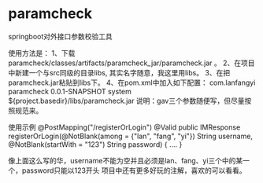 # paramcheck
springboot对外接口参数校验工具

使用方法是：
1、下载paramcheck/classes/artifacts/paramcheck_jar/paramcheck.jar 。
2、在项目中新建一个与src同级的目录libs, 其实名字随意，我这里用libs。
3、在把paramcheck.jar粘贴到libs下。
4、在pom.xml中加入如下配置：
        <dependency>
            <groupId>com.lanfangyi</groupId>
            <artifactId>paramcheck</artifactId>
            <version>0.0.1-SNAPSHOT</version>
            <scope>system</scope>
            <systemPath>${project.basedir}/libs/paramcheck.jar</systemPath>
        </dependency>
 说明：gav三个参数随便写，但尽量按照规范来。
 
 使用示例
 @PostMapping("/registerOrLogin")
 @Valid
 public IMResponse<User> registerOrLogin(@NotBlank(among = {"lan", "fang", "yi"}) String username, @NotBlank(startWith = "123") String password) {
   ....
  }
  
  像上面这么写的华，username不能为空并且必须是lan、fang、yi三个中的某一个，password只能以123开头
  项目中还有更多好玩的注解，喜欢的可以看看。
  
